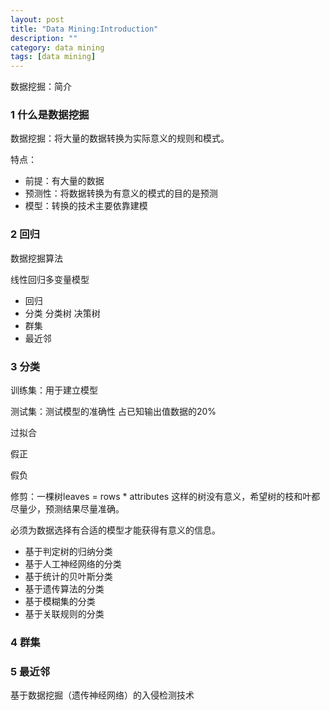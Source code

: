 ```yaml
---
layout: post
title: "Data Mining:Introduction"
description: ""
category: data mining
tags: [data mining]
---
```


数据挖掘：简介

### 1 什么是数据挖掘

数据挖掘：将大量的数据转换为实际意义的规则和模式。

特点：

- 前提：有大量的数据
- 预测性：将数据转换为有意义的模式的目的是预测
- 模型：转换的技术主要依靠建模

### 2 回归


数据挖掘算法

线性回归多变量模型

- 回归
- 分类 分类树 决策树
- 群集
- 最近邻

### 3 分类
 
 训练集：用于建立模型
 
 测试集：测试模型的准确性 占已知输出值数据的20%
 
 过拟合
 
 假正
 
 假负
 
 修剪：一棵树leaves = rows * attributes 这样的树没有意义，希望树的枝和叶都尽量少，预测结果尽量准确。
 
 必须为数据选择有合适的模型才能获得有意义的信息。
 
- 基于判定树的归纳分类
- 基于人工神经网络的分类
- 基于统计的贝叶斯分类
- 基于遗传算法的分类
- 基于模糊集的分类
- 基于关联规则的分类
 
### 4 群集
### 5 最近邻

基于数据挖掘（遗传神经网络）的入侵检测技术




